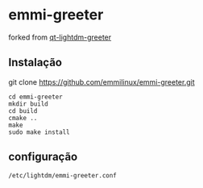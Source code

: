 # emmi-greeter

forked from <a href="https://github.com/Dev-Linux/qt-lightdm-greeter">qt-lightdm-greeter</a>

## Instalação

git clone https://github.com/emmilinux/emmi-greeter.git

```
cd emmi-greeter
mkdir build
cd build
cmake ..
make 
sudo make install
```

## configuração
`/etc/lightdm/emmi-greeter.conf`
